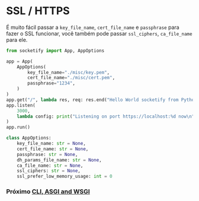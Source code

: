 
# SSL / HTTPS

É muito fácil passar a `key_file_name`, `cert_file_name` e `passphrase` para fazer o SSL funcionar, você também pode passar `ssl_ciphers`, `ca_file_name` para ele.

```python
from socketify import App, AppOptions

app = App(
    AppOptions(
        key_file_name="./misc/key.pem",
        cert_file_name="./misc/cert.pem",
        passphrase="1234",
    )
)
app.get("/", lambda res, req: res.end("Hello World socketify from Python!"))
app.listen(
    3000,
    lambda config: print("Listening on port https://localhost:%d now\n" % config.port),
)
app.run()
```

```python
class AppOptions:
    key_file_name: str = None,
    cert_file_name: str = None,
    passphrase: str = None,
    dh_params_file_name: str = None,
    ca_file_name: str = None,
    ssl_ciphers: str = None,
    ssl_prefer_low_memory_usage: int = 0
```
### Próximo [CLI, ASGI and WSGI](cli.md)